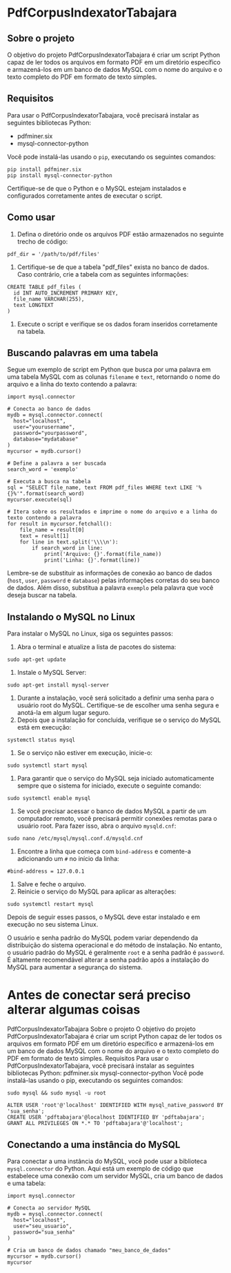 # PdfCorpusIndexatorTabajara

## Sobre o projeto

O objetivo do projeto PdfCorpusIndexatorTabajara é criar um script Python capaz de ler todos os arquivos em formato PDF em um diretório específico e armazená-los em um banco de dados MySQL com o nome do arquivo e o texto completo do PDF em formato de texto simples.

## Requisitos

Para usar o PdfCorpusIndexatorTabajara, você precisará instalar as seguintes bibliotecas Python:

- pdfminer.six
- mysql-connector-python

Você pode instalá-las usando o `pip`, executando os seguintes comandos:

```
pip install pdfminer.six
pip install mysql-connector-python

```

Certifique-se de que o Python e o MySQL estejam instalados e configurados corretamente antes de executar o script.

## Como usar

1. Defina o diretório onde os arquivos PDF estão armazenados no seguinte trecho de código:

```
pdf_dir = '/path/to/pdf/files'

```

1. Certifique-se de que a tabela "pdf_files" exista no banco de dados. Caso contrário, crie a tabela com as seguintes informações:

```
CREATE TABLE pdf_files (
  id INT AUTO_INCREMENT PRIMARY KEY,
  file_name VARCHAR(255),
  text LONGTEXT
)

```

1. Execute o script e verifique se os dados foram inseridos corretamente na tabela.

## Buscando palavras em uma tabela

Segue um exemplo de script em Python que busca por uma palavra em uma tabela MySQL com as colunas `filename` e `text`, retornando o nome do arquivo e a linha do texto contendo a palavra:

```
import mysql.connector

# Conecta ao banco de dados
mydb = mysql.connector.connect(
  host="localhost",
  user="yourusername",
  password="yourpassword",
  database="mydatabase"
)
mycursor = mydb.cursor()

# Define a palavra a ser buscada
search_word = 'exemplo'

# Executa a busca na tabela
sql = "SELECT file_name, text FROM pdf_files WHERE text LIKE '%{}%'".format(search_word)
mycursor.execute(sql)

# Itera sobre os resultados e imprime o nome do arquivo e a linha do texto contendo a palavra
for result in mycursor.fetchall():
    file_name = result[0]
    text = result[1]
    for line in text.split('\\\\n'):
        if search_word in line:
            print('Arquivo: {}'.format(file_name))
            print('Linha: {}'.format(line))

```

Lembre-se de substituir as informações de conexão ao banco de dados (`host`, `user`, `password` e `database`) pelas informações corretas do seu banco de dados. Além disso, substitua a palavra `exemplo` pela palavra que você deseja buscar na tabela.

## Instalando o MySQL no Linux

Para instalar o MySQL no Linux, siga os seguintes passos:

1. Abra o terminal e atualize a lista de pacotes do sistema:

```
sudo apt-get update

```

1. Instale o MySQL Server:

```
sudo apt-get install mysql-server

```

1. Durante a instalação, você será solicitado a definir uma senha para o usuário root do MySQL. Certifique-se de escolher uma senha segura e anotá-la em algum lugar seguro.
2. Depois que a instalação for concluída, verifique se o serviço do MySQL está em execução:

```
systemctl status mysql

```

1. Se o serviço não estiver em execução, inicie-o:

```
sudo systemctl start mysql

```

1. Para garantir que o serviço do MySQL seja iniciado automaticamente sempre que o sistema for iniciado, execute o seguinte comando:

```
sudo systemctl enable mysql

```

1. Se você precisar acessar o banco de dados MySQL a partir de um computador remoto, você precisará permitir conexões remotas para o usuário root. Para fazer isso, abra o arquivo `mysqld.cnf`:

```
sudo nano /etc/mysql/mysql.conf.d/mysqld.cnf

```

1. Encontre a linha que começa com `bind-address` e comente-a adicionando um `#` no início da linha:

```
#bind-address = 127.0.0.1

```

1. Salve e feche o arquivo.
2. Reinicie o serviço do MySQL para aplicar as alterações:

```
sudo systemctl restart mysql

```

Depois de seguir esses passos, o MySQL deve estar instalado e em execução no seu sistema Linux.

O usuário e senha padrão do MySQL podem variar dependendo da distribuição do sistema operacional e do método de instalação. No entanto, o usuário padrão do MySQL é geralmente `root` e a senha padrão é `password`. É altamente recomendável alterar a senha padrão após a instalação do MySQL para aumentar a segurança do sistema.

# Antes de conectar será preciso alterar algumas coisas

PdfCorpusIndexatorTabajara
Sobre o projeto
O objetivo do projeto PdfCorpusIndexatorTabajara é criar um script Python capaz de ler todos os arquivos em formato PDF em um diretório específico e armazená-los em um banco de dados MySQL com o nome do arquivo e o texto completo do PDF em formato de texto simples.
Requisitos
Para usar o PdfCorpusIndexatorTabajara, você precisará instalar as seguintes bibliotecas Python:
pdfminer.six
mysql-connector-python
Você pode instalá-las usando o pip, executando os seguintes comandos:

```
sudo mysql && sudo mysql -u root

ALTER USER 'root'@'localhost' IDENTIFIED WITH mysql_native_password BY 'sua_senha';
CREATE USER 'pdftabajara'@localhost IDENTIFIED BY 'pdftabajara';
GRANT ALL PRIVILEGES ON *.* TO 'pdftabajara'@'localhost';
```

## Conectando a uma instância do MySQL

Para conectar a uma instância do MySQL, você pode usar a biblioteca `mysql.connector` do Python. Aqui está um exemplo de código que estabelece uma conexão com um servidor MySQL, cria um banco de dados e uma tabela:

```
import mysql.connector

# Conecta ao servidor MySQL
mydb = mysql.connector.connect(
  host="localhost",
  user="seu_usuario",
  password="sua_senha"
)

# Cria um banco de dados chamado "meu_banco_de_dados"
mycursor = mydb.cursor()
mycursor
```
